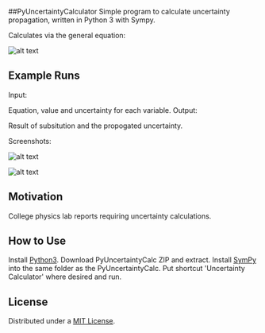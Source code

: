 ##PyUncertaintyCalculator
Simple program to calculate uncertainty propagation, written in Python 3 with Sympy.

Calculates via the general equation:

![alt text](https://github.com/igullickson/PyUncertaintyCalc/blob/master/images/general_formula.svg?raw=true "General formula")

## Example Runs
Input:

Equation, value and uncertainty for each variable.
Output:

Result of subsitution and the propogated uncertainty.

Screenshots:

![alt text](https://github.com/igullickson/PyUncertaintyCalc/blob/master/images/division.PNG?raw=true "Example using division")

![alt text](https://github.com/igullickson/PyUncertaintyCalc/blob/master/images/polynomial.PNG?raw=true "Example using a polynomial")

## Motivation

College physics lab reports requiring uncertainty calculations.

## How to Use
Install [Python3](https://www.python.org/downloads/).
Download PyUncertaintyCalc ZIP and extract.
Install [SymPy](https://github.com/sympy/sympy) into the same folder as the PyUncertaintyCalc.
Put shortcut 'Uncertainty Calculator' where desired and run.

## License

Distributed under a [MIT License](https://opensource.org/licenses/MIT).
